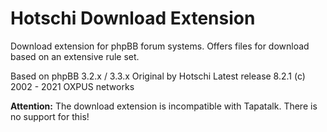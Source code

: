 # Hotschi Download Extension

Download extension for phpBB forum systems.
Offers files for download based on an extensive rule set.

Based on phpBB 3.2.x / 3.3.x
Original by Hotschi
Latest release 8.2.1
(c) 2002 - 2021 OXPUS networks


**Attention:**
The download extension is incompatible with Tapatalk. There is no support for this!
